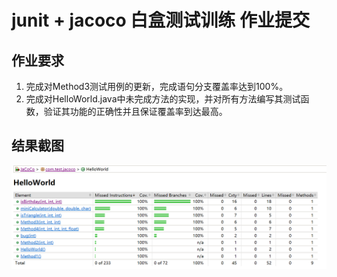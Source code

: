 # junit + jacoco  白盒测试训练 作业提交

## 作业要求

1. 完成对Method3测试用例的更新，完成语句分支覆盖率达到100%。
2. 完成对HelloWorld.java中未完成方法的实现，并对所有方法编写其测试函数，验证其功能的正确性并且保证覆盖率到达最高。


## 结果截图

![image](https://github.com/d289760860/White-Box-Testing/blob/master/IMG/result.PNG)
  
